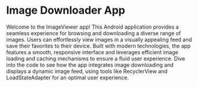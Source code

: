 # Image Downloader App
Welcome to the ImageViewer app! This Android application provides a seamless experience for browsing and downloading a diverse range of images. Users can effortlessly view images in a visually appealing feed and save their favorites to their device. Built with modern technologies, the app features a smooth, responsive interface and leverages efficient image loading and caching mechanisms to ensure a fluid user experience. Dive into the code to see how the app integrates image downloading and displays a dynamic image feed, using tools like RecyclerView and LoadStateAdapter for an optimal user experience.
